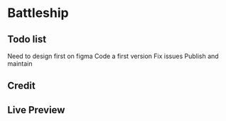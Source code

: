 # Battleship

## Todo list
Need to design first on figma
Code a first version
Fix issues
Publish and maintain
## Credit
## Live Preview
